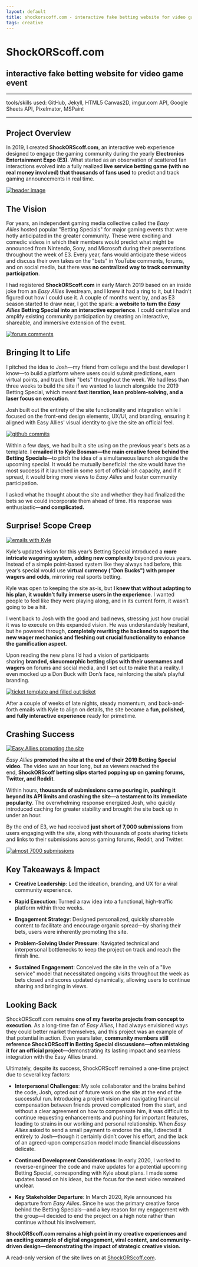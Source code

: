 ```yaml
---
layout: default
title: shockorscoff.com - interactive fake betting website for video game event
tags: creative
---
```

# ShockORScoff.com
## interactive fake betting website for video game event
****
tools/skills used: GitHub, Jekyll, HTML5 Canvas2D, imgur.com API, Google Sheets API, Pixelmator, MSPaint 

****
## **Project Overview**

In 2019, I created **ShockORScoff.com**, an interactive web experience designed to engage the gaming community during the yearly **Electronics Entertainment Expo (E3)**. What started as an observation of scattered fan interactions evolved into a fully realized **live service betting game (with no real money involved) that thousands of fans used** to predict and track gaming announcements in real time.

<a href="/assets/images/myprojects/creative/20190606/shockheader.png" target="_blank"> <img src="/assets/images/myprojects/creative/20190606/shockheader.png" alt="header image" class="yc-img"> </a>

## **The Vision**

For years, an independent gaming media collective called the _Easy Allies_ hosted popular "Betting Specials" for major gaming events that were hotly anticipated in the greater community. These were exciting and comedic videos in which their members would predict what might be announced from Nintendo, Sony, and Microsoft during their presentations throughout the week of E3. Every year, fans would anticipate these videos and discuss their own takes on the "bets" in YouTube comments, forums, and on social media, but there was **no centralized way to track community participation**.

I had registered **ShockORScoff.com** in early March 2019 based on an inside joke from an _Easy Allies_ livestream, and I knew it had a ring to it, but I hadn't figured out how I could use it. A couple of months went by, and as E3 season started to draw near, I got the spark: **a website to turn the *Easy Allies* Betting Special into an interactive experience**. I could centralize and amplify existing community participation by creating an interactive, shareable, and immersive extension of the event.

<a href="/assets/images/myprojects/creative/20190606/shockcomments.png" target="_blank"> <img src="/assets/images/myprojects/creative/20190606/shockcomments.png" alt="forum comments" class="yc-img"> </a>

## **Bringing It to Life**

I pitched the idea to Josh—my friend from college and the best developer I know—to build a platform where users could submit predictions, earn virtual points, and track their "bets" throughout the week. We had less than three weeks to build the site if we wanted to launch alongside the 2019 Betting Special, which meant **fast iteration, lean problem-solving, and a laser focus on execution**.

Josh built out the entirety of the site functionality and integration while I focused on the front-end design elements, UX/UI, and branding, ensuring it aligned with Easy Allies' visual identity to give the site an official feel.

<a href="/assets/images/myprojects/creative/20190606/shockcommits.png" target="_blank"> <img src="/assets/images/myprojects/creative/20190606/shockcommits.png" alt="github commits" class="yc-img"> </a>

Within a few days, we had built a site using on the previous year's bets as a template. **I emailed it to Kyle Bosman—the main creative force behind the Betting Specials**—to pitch the idea of a simultaneous launch alongside the upcoming special. It would be mutually beneficial: the site would have the most success if it launched in some sort of official-ish capacity, and if it spread, it would bring more views to _Easy Allies_ and foster community participation.

I asked what he thought about the site and whether they had finalized the bets so we could incorporate them ahead of time. His response was enthusiastic—**and complicated.**

## **Surprise! Scope Creep**

<a href="/assets/images/myprojects/creative/20190606/shockkyleemail.png" target="_blank"> <img src="/assets/images/myprojects/creative/20190606/shockkyleemail.png" alt="emails with Kyle" class="yc-img"> </a>

Kyle's updated vision for this year’s Betting Special introduced a **more intricate wagering system, adding new complexity** beyond previous years. Instead of a simple point-based system like they always had before, this year’s special would use **virtual currency ("Don Bucks") with proper wagers and odds**, mirroring real sports betting.

Kyle was open to keeping the site as-is, but **I knew that without adapting to his plan, it wouldn’t fully immerse users in the experience**. I wanted people to feel like they were playing along, and in its current form, it wasn’t going to be a hit.

I went back to Josh with the good and bad news, stressing just how crucial it was to execute on this expanded vision. He was understandably hesitant, but he powered through, **completely rewriting the backend to support the new wager mechanics and fleshing out crucial functionality to enhance the gamification aspect**.

Upon reading the new plans I’d had a vision of participants sharing **branded, skeuomorphic betting slips with their usernames and wagers** on forums and social media, and I set out to make that a reality. I even mocked up a Don Buck with Don’s face, reinforcing the site’s playful branding.

<a href="/assets/images/myprojects/creative/20190606/shockticket.png" target="_blank"> <img src="/assets/images/myprojects/creative/20190606/shockticket.png" alt="ticket template and filled out ticket" class="yc-img"> </a>

After a couple of weeks of late nights, steady momentum, and back-and-forth emails with Kyle to align on details, the site became a **fun, polished, and fully interactive experience** ready for primetime.

## **Crashing Success**

<a href="/assets/images/myprojects/creative/20190606/shockpromo.png" target="_blank"> <img src="/assets/images/myprojects/creative/20190606/shockpromo.png" alt="Easy Allies promoting the site" class="yc-img"> </a>

_Easy Allies_ **promoted the site at the end of their 2019 Betting Special video**. The video was an hour long, but as viewers reached the end, **ShockORScoff betting slips started popping up on gaming forums, Twitter, and Reddit**.

Within hours, **thousands of submissions came pouring in, pushing it beyond its API limits and crashing the site—a testament to its immediate popularity**. The overwhelming response energized Josh, who quickly introduced caching for greater stability and brought the site back up in under an hour.

By the end of E3, we had received **just short of 7,000 submissions** from users engaging with the site, along with thousands of posts sharing tickets and links to their submissions across gaming forums, Reddit, and Twitter.

<a href="/assets/images/myprojects/creative/20190606/shockusercount.png" target="_blank"> <img src="/assets/images/myprojects/creative/20190606/shockusercount.png" alt="almost 7000 submissions" class="yc-img"> </a>

## **Key Takeaways & Impact**

- **Creative Leadership**: Led the ideation, branding, and UX for a viral community experience.
    
- **Rapid Execution**: Turned a raw idea into a functional, high-traffic platform within three weeks.
    
- **Engagement Strategy**: Designed personalized, quickly shareable content to facilitate and encourage organic spread—by sharing their bets, users were inherently promoting the site. 
    
- **Problem-Solving Under Pressure**: Navigated technical and interpersonal bottlenecks to keep the project on track and reach the finish line.
    
- **Sustained Engagement**: Conceived the site in the vein of a "live service" model that necessitated ongoing visits throughout the week as bets closed and scores updated dynamically, allowing users to continue sharing and bringing in views.

## **Looking Back**

ShockORScoff.com remains **one of my favorite projects from concept to execution**. As a long-time fan of _Easy Allies_, I had always envisioned ways they could better market themselves, and this project was an example of that potential in action. Even years later, **community members still reference ShockORScoff in Betting Special discussions—often mistaking it for an official project**—demonstrating its lasting impact and seamless integration with the Easy Allies brand.

Ultimately, despite its success, ShockORScoff remained a one-time project due to several key factors:

- **Interpersonal Challenges**: My sole collaborator and the brains behind the code, Josh, opted out of future work on the site at the end of the successful run. Introducing a project vision and navigating financial compensation between friends proved complicated from the start, and without a clear agreement on how to compensate him, it was difficult to continue requesting enhancements and pushing for important features, leading to strains in our working and personal relationship. When _Easy Allies_ asked to send a small payment to endorse the site, I directed it entirely to Josh—though it certainly didn’t cover his effort, and the lack of an agreed-upon compensation model made financial discussions delicate.
    
- **Continued Development Considerations**: In early 2020, I worked to reverse-engineer the code and make updates for a potential upcoming Betting Special, corresponding with Kyle about plans. I made some updates based on his ideas, but the focus for the next video remained unclear.

- **Key Stakeholder Departure**: In March 2020, Kyle announced his departure from _Easy Allies_. Since he was the primary creative force behind the Betting Specials—and a key reason for my engagement with the group—I decided to end the project on a high note rather than continue without his involvement.

**ShockORScoff.com remains a high point in my creative experiences and an exciting example of digital engagement, viral content, and community-driven design—demonstrating the impact of strategic creative vision.**

A read-only version of the site lives on at [ShockORScoff.com](https://shockorscoff.com).